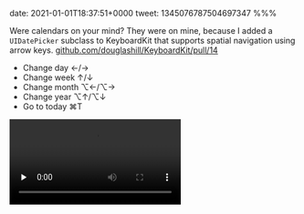 date: 2021-01-01T18:37:51+0000
tweet: 1345076787504697347
%%%

Were calendars on your mind? They were on mine, because I added a `UIDatePicker` subclass to KeyboardKit that supports spatial navigation using arrow keys. [github.com/douglashill/KeyboardKit/pull/14](https://github.com/douglashill/KeyboardKit/pull/14)

- Change day ←/→
- Change week ↑/↓
- Change month ⌥←/⌥→
- Change year ⌥↑/⌥↓
- Go to today ⌘T

<video src="tDSYkIdHT5fhtxuR.mp4" controls preload="none" />
